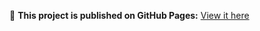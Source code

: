 🔗 **This project is published on GitHub Pages:** [View it here](https://vishnusj1.github.io/AU-RoadCrash-Analysis-Python-IFN619/)

